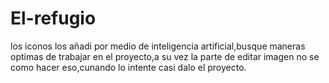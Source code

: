 # El-refugio
 los iconos los añadi por medio de inteligencia artificial,busque maneras optimas de trabajar en el proyecto,a su vez la parte de editar imagen no se como hacer eso,cunando lo intente casi dalo el proyecto.
